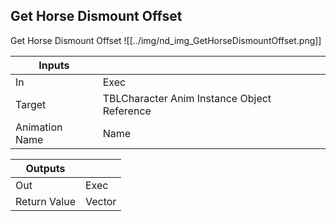 ## Get Horse Dismount Offset
Get Horse Dismount Offset
![[../img/nd_img_GetHorseDismountOffset.png]]

|Inputs||
|--|--|
| In | Exec |
| Target | TBLCharacter Anim Instance Object Reference |
| Animation Name | Name |

|Outputs||
|--|--|
| Out | Exec |
| Return Value | Vector |
